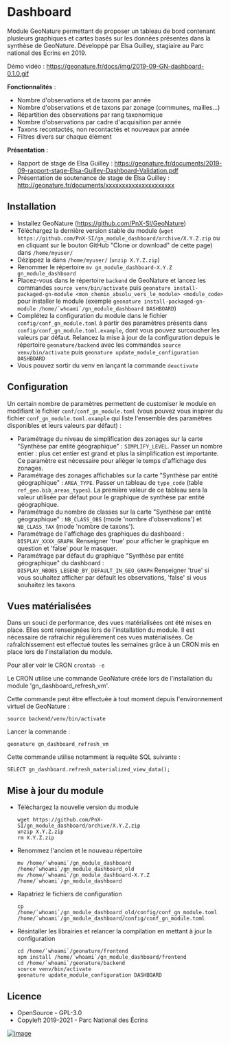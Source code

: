 Dashboard
=========

Module GeoNature permettant de proposer un tableau de bord contenant
plusieurs graphiques et cartes basés sur les données présentes dans la
synthèse de GeoNature. Développé par Elsa Guilley, stagiaire au Parc
national des Ecrins en 2019.

Démo vidéo :
<https://geonature.fr/docs/img/2019-09-GN-dashboard-0.1.0.gif>

**Fonctionnalités** :

-   Nombre d\'observations et de taxons par année
-   Nombre d\'observations et de taxons par zonage (communes,
    mailles\...)
-   Répartition des observations par rang taxonomique
-   Nombre d\'observations par cadre d\'acquisition par année
-   Taxons recontactés, non recontactés et nouveaux par année
-   Filtres divers sur chaque élément

**Présentation** :

-   Rapport de stage de Elsa Guilley :
    <https://geonature.fr/documents/2019-09-rapport-stage-Elsa-Guilley-Dashboard-Validation.pdf>
-   Présentation de soutenance de stage de Elsa Guilley :
    <http://geonature.fr/documents/xxxxxxxxxxxxxxxxxxxxx>

Installation
------------

-   Installez GeoNature (<https://github.com/PnX-SI/GeoNature>)
-   Téléchargez la dernière version stable du module
    (`wget https://github.com/PnX-SI/gn_module_dashboard/archive/X.Y.Z.zip`
    ou en cliquant sur le bouton GitHub \"Clone or download\" de cette
    page) dans `/home/myuser/`
-   Dézippez la dans `/home/myuser/` (`unzip X.Y.Z.zip`)
-   Renommer le répertoire
    `mv gn_module_dashboard-X.Y.Z gn_module_dashboard`
-   Placez-vous dans le répertoire `backend` de GeoNature et lancez les
    commandes `source venv/bin/activate` puis
    `geonature install-packaged-gn-module <mon_chemin_absolu_vers_le_module> <module_code>`
    pour installer le module (exemple
    `` geonature install-packaged-gn-module /home/`whoami`/gn_module_dashboard DASHBOARD ``)
-   Complétez la configuration du module dans le fichier
    `config/conf_gn_module.toml` à partir des paramètres présents dans
    `config/conf_gn_module.toml.example`, dont vous pouvez surcoucher
    les valeurs par défaut. Relancez la mise à jour de la configuration
    depuis le répertoire `geonature/backend` avec les commandes
    `source venv/bin/activate` puis
    `geonature update_module_configuration DASHBOARD`
-   Vous pouvez sortir du venv en lançant la commande `deactivate`

Configuration
-------------

Un certain nombre de paramètres permettent de customiser le module en
modifiant le fichier `conf/conf_gn_module.toml` (vous pouvez vous
inspirer du fichier `conf_gn_module.toml.example` qui liste l\'ensemble
des paramètres disponibles et leurs valeurs par défaut) :

-   Paramétrage du niveau de simplification des zonages sur la carte
    \"Synthèse par entité géographique\" : `SIMPLIFY_LEVEL`. Passer un
    nombre entier : plus cet entier est grand et plus la simplification
    est importante. Ce paramètre est nécessaire pour alléger le temps
    d\'affichage des zonages.
-   Paramétrage des zonages affichables sur la carte \"Synthèse par
    entité géographique\" : `AREA_TYPE`. Passer un tableau de
    `type_code` (table `ref_geo.bib_areas_types`). La première valeur de
    ce tableau sera la valeur utilisée par défaut pour le graphique de
    synthèse par entité géographique.
-   Paramétrage du nombre de classes sur la carte \"Synthèse par entité
    géographique\" : `NB_CLASS_OBS` (mode \'nombre d\'observations\') et
    `NB_CLASS_TAX` (mode \'nombre de taxons\').
-   Paramétrage de l\'affichage des graphiques du dashboard :
    `DISPLAY_XXXX_GRAPH`. Renseigner \'true\' pour afficher le graphique
    en question et \'false\' pour le masquer.
-   Paramétrage par défaut du graphique \"Synthèse par entité
    géographique\" du dashboard :
    `DISPLAY_NBOBS_LEGEND_BY_DEFAULT_IN_GEO_GRAPH` Renseigner \'true\'
    si vous souhaitez afficher par défault les observations, \'false\'
    si vous souhaitez les taxons

Vues matérialisées
------------------

Dans un souci de performance, des vues matérialisées ont été mises en
place. Elles sont renseignées lors de l\'installation du module. Il est
nécessaire de rafraichir régulièrement ces vues matérialisées. Ce
rafraîchissement est effectué toutes les semaines grâce à un CRON mis en
place lors de l\'installation du module.

Pour aller voir le CRON `crontab -e`

Le CRON utilise une commande GeoNature créée lors de l\'installation du
module \'gn\_dashboard\_refresh\_vm\'.

Cette commande peut être effectuée à tout moment depuis l\'environnement
virtuel de GeoNature :

`source backend/venv/bin/activate`

Lancer la commande :

`geonature gn_dashboard_refresh_vm`

Cette commande utilise notamment la requête SQL suivante :

`SELECT gn_dashboard.refresh_materialized_view_data();`

Mise à jour du module
---------------------

-   Téléchargez la nouvelle version du module

        wget https://github.com/PnX-SI/gn_module_dashboard/archive/X.Y.Z.zip
        unzip X.Y.Z.zip
        rm X.Y.Z.zip

-   Renommez l\'ancien et le nouveau répertoire

        mv /home/`whoami`/gn_module_dashboard /home/`whoami`/gn_module_dashboard_old
        mv /home/`whoami`/gn_module_dashboard-X.Y.Z /home/`whoami`/gn_module_dashboard

-   Rapatriez le fichiers de configuration

        cp /home/`whoami`/gn_module_dashboard_old/config/conf_gn_module.toml /home/`whoami`/gn_module_dashboard/config/conf_gn_module.toml

-   Résintaller les librairies et relancer la compilation en mettant à
    jour la configuration

        cd /home/`whoami`/geonature/frontend
        npm install /home/`whoami`/gn_module_dashboard/frontend
        cd /home/`whoami`/geonature/backend
        source venv/bin/activate
        geonature update_module_configuration DASHBOARD

Licence
-------

-   OpenSource - GPL-3.0
-   Copyleft 2019-2021 - Parc National des Écrins

[![image](http://geonature.fr/img/logo-pne.jpg)](http://www.ecrins-parcnational.fr)
